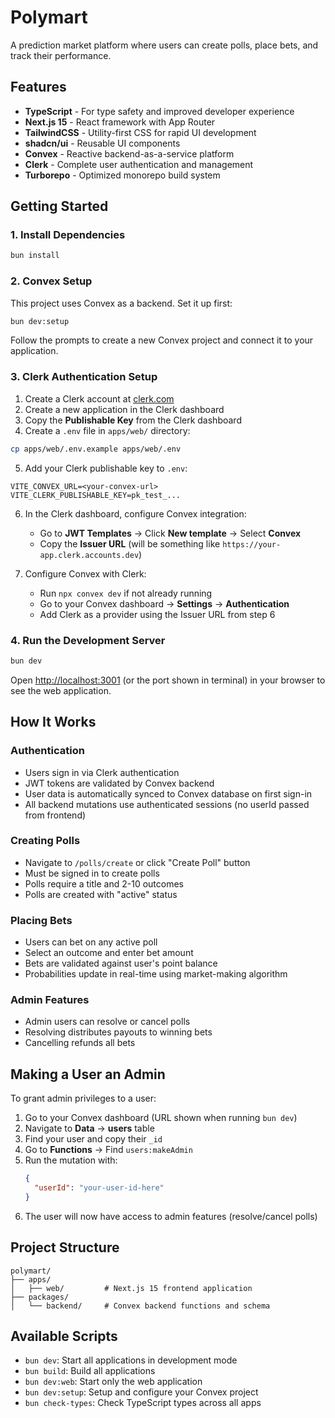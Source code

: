 # Polymart

A prediction market platform where users can create polls, place bets, and track their performance.

## Features

- **TypeScript** - For type safety and improved developer experience
- **Next.js 15** - React framework with App Router
- **TailwindCSS** - Utility-first CSS for rapid UI development
- **shadcn/ui** - Reusable UI components
- **Convex** - Reactive backend-as-a-service platform
- **Clerk** - Complete user authentication and management
- **Turborepo** - Optimized monorepo build system

## Getting Started

### 1. Install Dependencies

```bash
bun install
```

### 2. Convex Setup

This project uses Convex as a backend. Set it up first:

```bash
bun dev:setup
```

Follow the prompts to create a new Convex project and connect it to your application.

### 3. Clerk Authentication Setup

1. Create a Clerk account at [clerk.com](https://clerk.com)
2. Create a new application in the Clerk dashboard
3. Copy the **Publishable Key** from the Clerk dashboard
4. Create a `.env` file in `apps/web/` directory:

```bash
cp apps/web/.env.example apps/web/.env
```

5. Add your Clerk publishable key to `.env`:

```env
VITE_CONVEX_URL=<your-convex-url>
VITE_CLERK_PUBLISHABLE_KEY=pk_test_...
```

6. In the Clerk dashboard, configure Convex integration:
   - Go to **JWT Templates** → Click **New template** → Select **Convex**
   - Copy the **Issuer URL** (will be something like `https://your-app.clerk.accounts.dev`)
   
7. Configure Convex with Clerk:
   - Run `npx convex dev` if not already running
   - Go to your Convex dashboard → **Settings** → **Authentication**
   - Add Clerk as a provider using the Issuer URL from step 6

### 4. Run the Development Server

```bash
bun dev
```

Open [http://localhost:3001](http://localhost:3001) (or the port shown in terminal) in your browser to see the web application.

## How It Works

### Authentication
- Users sign in via Clerk authentication
- JWT tokens are validated by Convex backend
- User data is automatically synced to Convex database on first sign-in
- All backend mutations use authenticated sessions (no userId passed from frontend)

### Creating Polls
- Navigate to `/polls/create` or click "Create Poll" button
- Must be signed in to create polls
- Polls require a title and 2-10 outcomes
- Polls are created with "active" status

### Placing Bets
- Users can bet on any active poll
- Select an outcome and enter bet amount
- Bets are validated against user's point balance
- Probabilities update in real-time using market-making algorithm

### Admin Features
- Admin users can resolve or cancel polls
- Resolving distributes payouts to winning bets
- Cancelling refunds all bets

## Making a User an Admin

To grant admin privileges to a user:

1. Go to your Convex dashboard (URL shown when running `bun dev`)
2. Navigate to **Data** → **users** table
3. Find your user and copy their `_id`
4. Go to **Functions** → Find `users:makeAdmin`
5. Run the mutation with:
   ```json
   {
     "userId": "your-user-id-here"
   }
   ```
6. The user will now have access to admin features (resolve/cancel polls)







## Project Structure

```
polymart/
├── apps/
│   ├── web/         # Next.js 15 frontend application
├── packages/
│   └── backend/     # Convex backend functions and schema
```

## Available Scripts

- `bun dev`: Start all applications in development mode
- `bun build`: Build all applications
- `bun dev:web`: Start only the web application
- `bun dev:setup`: Setup and configure your Convex project
- `bun check-types`: Check TypeScript types across all apps
